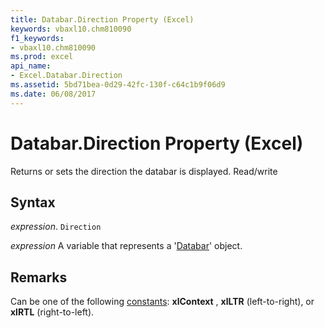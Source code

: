 ```yaml
---
title: Databar.Direction Property (Excel)
keywords: vbaxl10.chm810090
f1_keywords:
- vbaxl10.chm810090
ms.prod: excel
api_name:
- Excel.Databar.Direction
ms.assetid: 5bd71bea-0d29-42fc-130f-c64c1b9f06d9
ms.date: 06/08/2017
---
```



# Databar.Direction Property (Excel)

Returns or sets the direction the databar is displayed. Read/write


## Syntax

 _expression_. `Direction`

 _expression_ A variable that represents a '[Databar](Excel.Databar.md)' object.


## Remarks

Can be one of the following [constants](Excel.Constants.md):  **xlContext** , **xlLTR** (left-to-right), or **xlRTL** (right-to-left).


